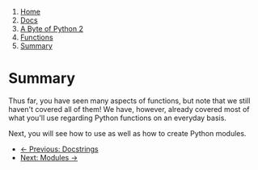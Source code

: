 <!-- -
Title: A Byte of Python 2: Summary of Functions
Author: Swaroop C H
Editor: Marios Zindilis
First Published: 2003
Last Updated: 2014-02-14
- -->

<ol class='breadcrumb' itemprop='breadcrumb'>
	<li><a href="/">Home</a></li>
	<li><a href="/docs/">Docs</a></li>
	<li><a href="/docs/a-byte-of-python-2/">A Byte of Python 2</a></li>
	<li><a href="/docs/a-byte-of-python-2/functions/">Functions</a></li>
	<li><a href='/docs/a-byte-of-python-2/functions/summary.html'>Summary</a></li>
</ol>

Summary
=======

Thus far, you have seen many aspects of functions, but note that we 
still haven't covered all of them! We have, however, already covered 
most of what you'll use regarding Python functions on an everyday basis.

Next, you will see how to use as well as how to create Python modules.

<ul class='pager'>
	<li class='previous'><a href='/docs/a-byte-of-python-2/functions/docstrings.html'>&larr; Previous: Docstrings</a></li>
	<li class='next'><a href='/docs/a-byte-of-python-2/modules/'>Next: Modules &rarr;</a></li>
</ul>
